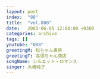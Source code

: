 ```yaml
---
layout: post
index:  "88"
title:  "vol.088"
date:   2003-06-05 12:00:00 +0300
categories: archive
tags: []
youtube: "088"
greetingM: 松ちゃん書房
greetingT: 高須ちゃん商店
songName: シルエット・ロマンス
singer: 大橋純子
---
```

